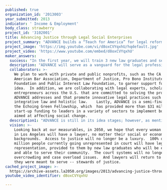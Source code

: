 ```yaml
---
published: true
organization_id: '2013003'
year_submitted: 2013
indicator: ' Income & Employment'
body_class: strawberry
project_id: '3102001'
title: Advancing Justice through Legal Social Enterprises
project_summary: "ADVANCE builds a “Teach for America” for legal reform that produces socially responsible lawyers committed to restoring justice and access to legal services. \r\n\r\nAn experiential training program to transform how attorneys practice law in L.A., CA, ADVANCE helps millions gain unprecedented access to legal services and lawyers build satisfying careers committed to justice. We train law graduates to become socially responsible attorneys who:\r\n\r\n1) deliver legal services through a social enterprise model;\r\n2) make positive changes to a lawyer’s work-life balance; and\r\n3) restore integrity, trust, and access in the justice system for all.\r\n\r\n**The Problem**\r\n\r\nThe outdated practice of law is a major cause of social problems. The justice gap between low to moderate income people and legal services is widespread, and grows as courts and legal nonprofits face budget cuts. In L.A., half of its 10 million residents come to court without a lawyer.  Meanwhile, new law grads remain unemployed or enter a dissatisfying profession that is reluctant to help advance legal access.\r\n\r\nCurrently, legal self-help, nonprofit, and pro bono services have failed to close the justice gap. Public Counsel, Equal Justice Works, Legal Aid, and justice corps provide direct legal services to the poor but lack sustaining forms of revenue and fail to serve a large percentage of the population. Solo practice incubators train lawyers in traditional forms of law practice that ignore social enterprise values. Others, such as DOJ’s Access to Justice, are vulnerable to budget cuts and struggle to attract probono lawyers. Likewise, traditional firms only promote probono assistance and social responsibility as an aside.\r\n\r\n**ADVANCE--The Solution**\r\n\r\nOur model is the first legal training program that equips lawyers to build careers committed to closing the justice gap and approaches the legal practice as a social enterprise. Based on Harvard’s shared value concept, it dismantles the old law firm model and returns lawyers to the business of service and addressing societal needs and challenges.  In the end, ADVANCE not only helps to solve the justice gap by providing access to legal services for the majority of Angelenos, it also helps provide jobs for the nearly 50% of unemployed law school graduates who want to help their community but have no means to do so.  In addition, by addressing these two issues facing the legal system, ADVANCE will help alleviate the overcrowding and lack of resources facing Los Angeles court systems.\r\n\r\n**The Idea**\r\n\r\nA hybrid that places social responsibility at the core of legal services, we create a social enterprise law firm model that trains lawyers to provide affordable and innovative legal services to low and moderate income people. \r\n\r\nConsisting of a B corp law firm and training program, new law graduates will enter a 2-year, salaried position to learn how to practice law that advances social responsibility, healing and restored justice. The program includes: trainings; workshops; leadership courses; law practice management courses; mentoring and coaching; online resources; and the creation of easy-access legal “minute clinics” at locations convenient to target populations. At the end, trainees will be equipped to offer holistic legal services in restorative justice, collaborative law, conflict resolution, mediation, and civil and criminal law. Trainees will also learn how to start and manage a law firm that reconnects legal business success with social progress.\r\n\r\nHaving access to legal representation should never be limited to the rich.   Angelenos with low or moderate incomes, or who are unemployed, equally deserve legal representation.  ADVANCE delivers justice for this population that has long been left behind.  With ADVANCE, the impossible begins to become possible --  a model for justice provided to all.  \r\n"
project_image: 'https://img.youtube.com/vi/d8oxCVYqxhU/hqdefault.jpg'
project_video: 'https://www.youtube.com/embed/d8oxCVYqxhU'
maker_answers:
  success: "In the first year, we will train 3 new law graduates and serve 500 clients. By year 5, we plan to have 50 socially responsible lawyers graduate from our training program, with 30,000 people served annually.\r\n\r\nWe also plan to recruit 5 law experts each year for five years to staff the training program. By year 5, we plan to provide training, coaching and mentoring in 6 legal areas: bankruptcy, immigration, consumer law, family law, business law, and civil defense.\r\n\r\nOur impact will be measured annually by:\r\n\r\n1) # of people served;\r\n2) # of social enterprise law firms launched by alumni of our training program;\r\n3) % reduction of self-represented litigants in the justice system; and\r\n4) data recording clients’ changing attitudes towards the legal system and attorneys.\r\n\r\nIn 10 years, we hope to:\r\n\r\n1) assist 45% of the 5 million people currently going unrepresented in court;\r\n\r\n2) create 40% of the legal jobs for new law graduates;\r\n\r\n3) reduce by 30% the number of cases clogging the court system; and\r\n\r\n4) increase by 50% the level of job satisfaction and work-life balance among lawyers."
  description: "ADVANCE will serve as a vanguard for the legal profession: inspiring, training, and producing cutting-edge, socially responsible lawyers committed to closing the justice gap in Los Angeles.  We help deliver affordable legal services to millions of people, and empower law graduates to become social entrepreneurs and practice law centered in restoring justice.  \r\n\r\nWe focus on three groups affected by the justice system: 1) recent law school graduates; 2) low and moderate income people; and 3) local court systems.  \r\n\r\nIn 10 years, we hope to build a revolution in law that:\r\n\r\n1) assists 5 million people currently going unrepresented in court;\r\n\r\n2) creates a majority of legal jobs for new law graduates;\r\n\r\n3) reduces the number of cases clogging the court system; \r\n\r\nand\r\n\r\n4) increases the level of job satisfaction and work-life balance among lawyers."
  collaborators: >-
    We plan to work with private and public nonprofits, such as the CA Bar,
    American Bar Association, Department of Justice, Pro Bono Institute, Taproot
    Foundation and Public Interest Law Foundation, to garner support for our
    idea.  In addition, we are collaborating with legal experts, scholars, and
    entrepreneurs across the U.S. that are committed to solving the problems
    ADVANCE addresses and that promote innovative legal practices such as
    integrative law and holistic law.    Lastly, ADVANCE is a semi-finalist for
    the Echoing Green Fellowship, which  has provided more than $31 million in
    start-up funding to leaders in a variety of sectors to implement bold ideas
    aimed at affecting social change. 
  description1: "ADVANCE is still in its idea stages; however, as mentioned, we have been selected as a semi-finalist for the Echoing Green Fellowship, which would fund our organization for the next two years.  In addition, one of the organization's founders has seen how her work as a lawyer and social entrepreneur implementing a law firm model identical to ADVANCE's has made positive and lasting changes to low and moderate income people navigating the justice system in L.A. But her experience has been met with challenges when trying to address the needs of a large population. This led her to see potential in creating a training program so legal professionals like her can help people the law is meant to serve.\r\n\r\n"
  vision: >-
    Looking back at our measurables, in 2050, we hope that every woman and man
    in Los Angeles will have a lawyer, no matter their social or economic
    backgrounds.  Access to justice will no longer be a luxury.  100% of the 5
    million people currently going unrepresented in court will have legal
    representation, provided to them by new law graduates who will be equipped
    and able to serve their community.  The court systems will no longer face
    overcrowding and case overload issues.  And lawyers will return to the role
    they were meant to serve -- stewards of justice.
cached_project_image: >-
  https://archive-assets.la2050.org/images/2013/advancing-justice-through-legal-social-enterprises/img.youtube.com/vi/d8oxCVYqxhU/hqdefault.jpg
youtube_video_identifier: d8oxCVYqxhU

---
```

